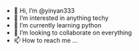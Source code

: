 - 👋 Hi, I’m @yinyan333
- 👀 I’m interested in anything techy
- 🌱 I’m currently learning python
- 💞️ I’m looking to collaborate on everything
- 📫 How to reach me ...

<!---
yinyan333/yinyan333 is a ✨ special ✨ repository because its `README.md` (this file) appears on your GitHub profile.
You can click the Preview link to take a look at your changes.
--->
